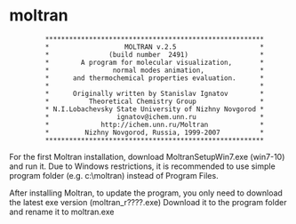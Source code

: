 # moltran

             *******************************************************
             *                   MOLTRAN v.2.5                     *
             *               (build number  2491)                  *
             *        A program for molecular visualization,       *
             *                normal modes animation,              *
             *      and thermochemical properties evaluation.      *
             *                                                     *
             *      Originally written by Stanislav Ignatov        *
             *          Theoretical Chemistry Group                *
             * N.I.Lobachevsky State University of Nizhny Novgorod *
             *                 ignatov@ichem.unn.ru                *
             *             http://ichem.unn.ru/Moltran             *
             *         Nizhny Novgorod, Russia, 1999-2007          *
             *******************************************************

For the first Moltran installation, download MoltranSetupWin7.exe (win7-10) and run it. 
Due to Windows restrictions, it is recommended to use simple program folder (e.g. c:\moltran) instead of Program Files.

After installing Moltran, to update the program, you only need to download the latest exe version (moltran_r????.exe) 
Download it to the program folder and rename it to moltran.exe